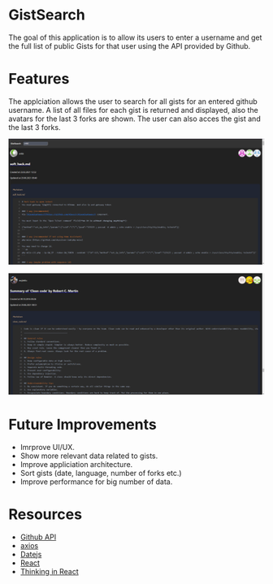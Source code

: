 # GistSearch
The goal of this application is to allow its users to enter a username and get the full list of public Gists for that user using the API provided by Github.

# Features
The applciation allows the user to search for all gists for an entered github username. A list of all files for each gist is returned and displayed, 
also the avatars for the last 3 forks are shown. The user can also acces the gist and the last 3 forks.

![1](https://github.com/GavriloviciEduard/GistSearch/blob/develop/doc/test1.PNG)

![2](https://github.com/GavriloviciEduard/GistSearch/blob/develop/doc/test2.PNG)

# Future Improvements
* Imrprove UI/UX.
* Show more relevant data related to gists.
* Improve appliciation architecture.
* Sort gists (date, language, number of forks etc.)
* Improve performance for big number of data.

# Resources
- [Github API](https://docs.github.com/en/rest/reference/gists)
- [axios](https://github.com/axios/axios)
- [Datejs](https://github.com/datejs/Datejs)
- [React](https://reactjs.org/)
- [Thinking in React](https://reactjs.org/docs/thinking-in-react.html)
